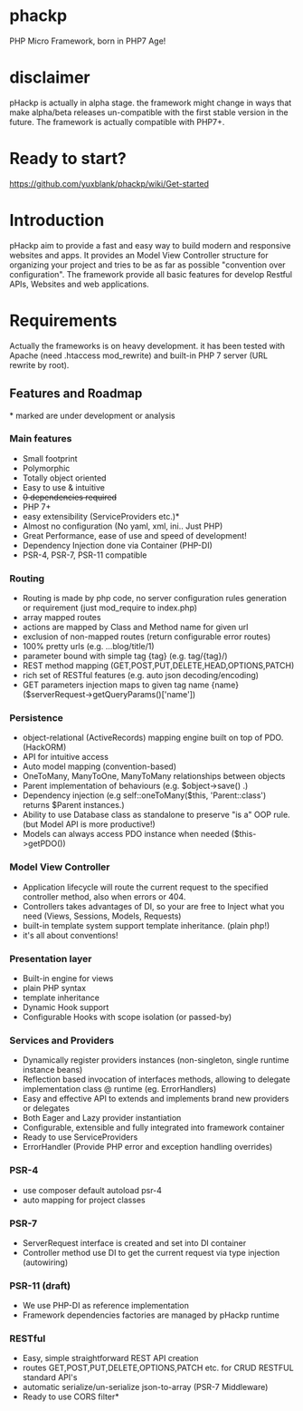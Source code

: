 # phackp
PHP Micro Framework, born in PHP7 Age!

# disclaimer

pHackp is actually in alpha stage.
the framework might change in ways that make alpha/beta releases un-compatible with the first stable version in the future.
The framework is actually compatible with PHP7+.

# Ready to start?
https://github.com/yuxblank/phackp/wiki/Get-started

# Introduction
pHackp aim to provide a fast and easy way to build modern and responsive websites and apps.
It provides an Model View Controller structure for organizing your project and tries to be as far as possible "convention over configuration".
The framework provide all basic features for develop Restful APIs, Websites and web applications.

# Requirements
Actually the frameworks is on heavy development. it has been tested with Apache (need .htaccess mod_rewrite) and built-in PHP 7 server (URL rewrite by root).


## Features and Roadmap
\* marked are under development or analysis

### Main features
  * Small footprint
  * Polymorphic
  * Totally object oriented
  * Easy to use & intuitive
  * ~~0 dependencies required~~
  * PHP 7+
  * easy extensibility (ServiceProviders etc.)*
  * Almost no configuration (No yaml, xml, ini.. Just PHP)
  * Great Performance, ease of use and speed of development!
  * Dependency Injection done via Container (PHP-DI)
  * PSR-4, PSR-7, PSR-11 compatible

### Routing
  * Routing is made by php code, no server configuration rules generation or requirement (just mod_require to index.php)
  * array mapped routes
  * actions are mapped by Class and Method name for given url
  * exclusion of non-mapped routes (return configurable error routes)
  * 100% pretty urls (e.g. ...blog/title/1)
  * parameter bound with simple tag {tag} (e.g. tag/{tag}/)
  * REST method mapping (GET,POST,PUT,DELETE,HEAD,OPTIONS,PATCH)
  * rich set of RESTful features (e.g. auto json decoding/encoding)
  * GET parameters injection maps to given tag name {name} ($serverRequest->getQueryParams()['name'])

### Persistence
   * object-relational (ActiveRecords) mapping engine built on top of PDO. (HackORM)
   * API for intuitive access
   * Auto model mapping (convention-based)
   * OneToMany, ManyToOne, ManyToMany relationships between objects
   * Parent implementation of behaviours (e.g. $object->save() .)
   * Dependency injection (e.g self::oneToMany($this, 'Parent::class') returns $Parent instances.)
   * Ability to use Database class as standalone to preserve "is a" OOP rule. (but Model API is more productive!)
   * Models can always access PDO instance when needed ($this->getPDO())
   
### Model View Controller
  * Application lifecycle will route the current request to the specified controller method, also when errors or 404.
  * Controllers takes advantages of DI, so your are free to Inject what you need (Views, Sessions, Models, Requests)
  * built-in template system support template inheritance. (plain php!)
  * it's all about conventions!

### Presentation layer
  * Built-in engine for views
   * plain PHP syntax
   * template inheritance
   * Dynamic Hook support
   * Configurable Hooks with scope isolation (or passed-by)
   
### Services and Providers
   * Dynamically register providers instances (non-singleton, single runtime instance beans)
   * Reflection based invocation of interfaces methods, allowing to delegate implementation class @ runtime (eg. ErrorHandlers)
   * Easy and effective API to extends and implements brand new providers or delegates
   * Both Eager and Lazy provider instantiation
   * Configurable, extensible and fully integrated into framework container
   * Ready to use ServiceProviders
   * ErrorHandler (Provide PHP error and exception handling overrides)
   
### PSR-4
  * use composer default autoload psr-4
  * auto mapping for project classes
  
### PSR-7
   * ServerRequest interface is created and set into DI container
   * Controller method use DI to get the current request via type injection (autowiring)
   
### PSR-11 (draft)
  * We use PHP-DI as reference implementation
  * Framework dependencies factories are managed by pHackp runtime
  
### RESTful
  * Easy, simple straightforward REST API creation
  * routes GET,POST,PUT,DELETE,OPTIONS,PATCH etc. for CRUD RESTFUL standard API's
  * automatic serialize/un-serialize json-to-array (PSR-7 Middleware)
  * Ready to use CORS filter*
